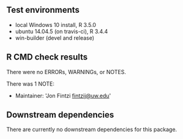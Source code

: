 ## Test environments
* local Windows 10 install, R 3.5.0
* ubuntu 14.04.5 (on travis-ci), R 3.4.4
* win-builder (devel and release)

## R CMD check results
There were no ERRORs, WARNINGs, or NOTES. 

There was 1 NOTE:

* Maintainer: 'Jon Fintzi <fintzij@uw.edu>'

## Downstream dependencies
There are currently no downstream dependencies for this package. 